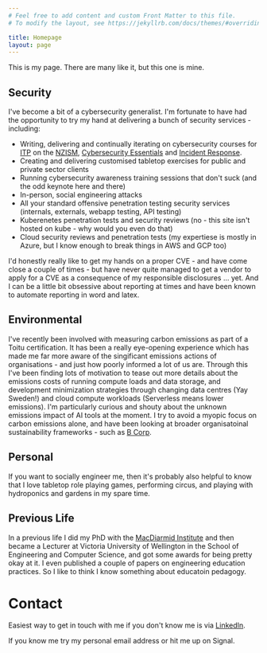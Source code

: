 ```yaml
---
# Feel free to add content and custom Front Matter to this file.
# To modify the layout, see https://jekyllrb.com/docs/themes/#overriding-theme-defaults

title: Homepage
layout: page
---
```

This is my page. There are many like it, but this one is mine.

## Security

I've become a bit of a cybersecurity generalist. I'm fortunate to have had the opportunity to try my hand at delivering a bunch of security services - including:
* Writing, delivering and continually iterating on cybersecurity courses for [ITP](https://itp.nz/) on the [NZISM](https://itp.nz/events/online/2168-NZISM_Fundamentals), [Cybersecurity Essentials](https://itp.nz/courses/ondemand/152-Cybersecurity_Essentials) and [Incident Response](https://portal.itp.nz/courses/ondemand/150-Cybersecurity_Incident_Response).
* Creating and delivering customised tabletop exercises for public and private sector clients
* Running cybersecurity awareness training sessions that don't suck (and the odd keynote here and there)
* In-person, social engineering attacks
* All your standard offensive penetration testing security services (internals, externals, webapp testing, API testing) 
* Kuberenetes penetration tests and security reviews (no - this site isn't hosted on kube - why would you even do that)
* Cloud security reviews and penetration tests (my expertiese is mostly in Azure, but I know enough to break things in AWS and GCP too)

I'd honestly really like to get my hands on a proper CVE - and have come close a couple of times - but have never quite managed to get a vendor to apply for a CVE as a consequence of my responsible disclosures ... yet. And I can be a little bit obsessive about reporting at times and have been known to automate reporting in word and latex. 

## Environmental
I've recently been involved with measuring carbon emissions as part of a Toitu certification. It has been a really eye-opening experience which has made me far more aware of the singificant emissions actions of organisations - and just how poorly informed a lot of us are. Through this I've been finding lots of motivation to tease out more details about the emissions costs of running compute loads and data storage, and development minimization strategies through changing data centres (Yay Sweden!) and cloud compute workloads (Serverless means lower emissions). I'm particularly curious and shouty about the unknown emissions impact of AI tools at the moment. I try to avoid a myopic focus on carbon emissions alone, and have been looking at broader organisatoinal sustainability frameworks - such as [B Corp](https://www.bcorporation.net/).

## Personal

If you want to socially engineer me, then it's probably also helpful to know that I love tabletop role playing games, performing circus, and playing with hydroponics and gardens in my spare time.

## Previous Life

In a previous life I did my PhD with the [MacDiarmid Institute](https://www.macdiarmid.ac.nz/) and then became a Lecturer at Victoria University of Wellington in the School of Engineering and Computer Science, and got some awards for being pretty okay at it. I even published a couple of papers on engineering education practices. So I like to think I know something about educatoin pedagogy.

# Contact
Easiest way to get in touch with me if you don't know me is via [LinkedIn](https://www.linkedin.com/in/kaiwhata/).

If you know me try my personal email address or hit me up on Signal.

